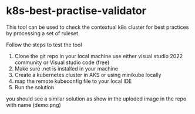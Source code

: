 # k8s-best-practise-validator
This tool can be used to check the contextual k8s cluster for best practices by processing a set of ruleset 

Follow the steps to test the tool

1) Clone the git repo in your local machine use either visual studio 2022 community or Visual studio code (free)
2) Make sure .net is installed in your machine
3) Create a kubernetes cluster in AKS or using minikube locally 
4) map the remote kubeconfig file to your local IDE 
5) Run the solution 

you should see a similar solution as show in the uploded image in the repo with name (demo.png)
